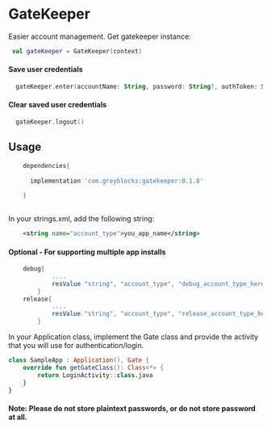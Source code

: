 # GateKeeper
 Easier account management. 
 Get gatekeeper instance:
 
 ``` kotlin
  val gateKeeper = GateKeeper(context)
```

#### Save user credentials
``` kotlin
  gateKeeper.enter(accountName: String, password: String?, authToken: String, userData: Bundle?) 
  ```
#### Clear saved user credentials
``` kotlin
  gateKeeper.logout()
```
## Usage
```groovy
    dependencies{
    
      implementation 'com.greyblocks:gatekeeper:0.1.8'
      
    }
  
   ```
In your strings.xml, add the following string:
```xml
    <string name="account_type">you_app_name</string>
```
#### Optional - For supporting multiple app installs
``` groovy
    debug{
            ....
            resValue "string", "account_type", "debug_account_type_here"
        }
    release{
            ....
            resValue "string", "account_type", "release_account_type_here"
        }
```


In your Application class, implement the Gate class and provide the activity that you will use for authentication/login.
```kotlin
class SampleApp : Application(), Gate {
    override fun getGateClass(): Class<*> {
        return LoginActivity::class.java
    }
}

```


#### Note: Please do not store plaintext passwords, or do not store password at all.
